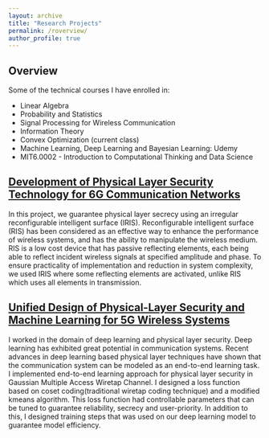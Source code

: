 ```yaml
---
layout: archive
title: "Research Projects"
permalink: /roverview/
author_profile: true
---
```


## Overview

Some of the technical courses I have enrolled in: 
* Linear Algebra
* Probability and Statistics 
* Signal Processing for Wireless Communication
* Information Theory
* Convex Optimization (current class)
* Machine Learning, Deep Learning and Bayesian Learning: Udemy
* MIT6.0002 - Introduction to Computational Thinking and Data Science

## <ins>Development of Physical Layer Security Technology for 6G Communication Networks</ins>
In this project, we guarantee physical layer secrecy using an irregular reconfigurable intelligent surface (IRIS). Reconfigurable intelligent surface (RIS) has been considered as an effective way to enhance the performance of wireless systems, and has the ability to manipulate the wireless medium. RIS is a low cost device that has passive reflecting elements, each being able to reflect incident wireless signals at specified amplitude and phase. To ensure practicality of implementation and reduction in system complexity, we used IRIS where some reflecting elements are activated, unlike RIS which uses all elements in transmission. 
<!-- We considered a scenario where a multi-antenna base station sends a confidential message using IRIS to a single-antenna user in the presence of a single antenna eavesdropper. Then we formulated a non-convex secrecy rate maximization problem and propose an algorithm to solve this problem.-->


## <ins>Unified Design of Physical-Layer Security and Machine Learning for 5G Wireless Systems</ins>
I worked in the domain of deep learning and physical layer security. Deep learning has exhibited great potential in communication systems. Recent advances in deep learning based physical layer techniques have shown that the communication system can be modeled as an end-to-end learning task. I implemented end-to-end learning approach for physical layer security in Gaussian Multiple Access Wiretap Channel. I designed a loss function based on coset coding(traditional wiretap coding technique) and a modified kmeans algorithm. This loss function had controllable parameters that can be tuned to guarantee reliability, secrecy and user-priority. In addition to this, I designed training steps that was used on our deep learning model to guarantee model efficiency. 
